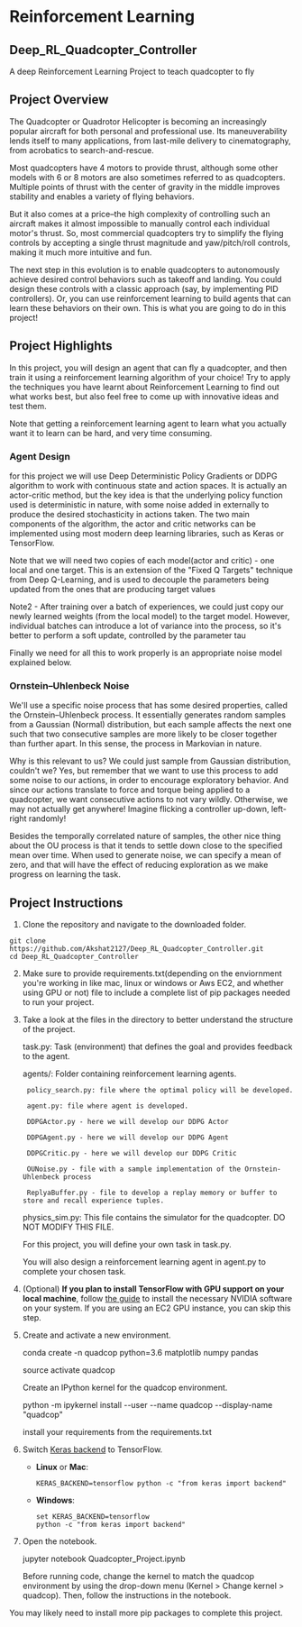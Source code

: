 # Reinforcement Learning

## Deep_RL_Quadcopter_Controller
A deep Reinforcement Learning Project to teach quadcopter to fly

## Project Overview
The Quadcopter or Quadrotor Helicopter is becoming an increasingly popular aircraft for both personal and professional use. Its maneuverability lends itself to many applications, from last-mile delivery to cinematography, from acrobatics to search-and-rescue.

Most quadcopters have 4 motors to provide thrust, although some other models with 6 or 8 motors are also sometimes referred to as quadcopters. Multiple points of thrust with the center of gravity in the middle improves stability and enables a variety of flying behaviors.

But it also comes at a price–the high complexity of controlling such an aircraft makes it almost impossible to manually control each individual motor's thrust. So, most commercial quadcopters try to simplify the flying controls by accepting a single thrust magnitude and yaw/pitch/roll controls, making it much more intuitive and fun.

The next step in this evolution is to enable quadcopters to autonomously achieve desired control behaviors such as takeoff and landing. You could design these controls with a classic approach (say, by implementing PID controllers). Or, you can use reinforcement learning to build agents that can learn these behaviors on their own. This is what you are going to do in this project!

## Project Highlights

In this project, you will design an agent that can fly a quadcopter, and then train it using a reinforcement learning algorithm of your choice! Try to apply the techniques you have learnt about Reinforcement Learning to find out what works best, but also feel free to come up with innovative ideas and test them.

 Note that getting a reinforcement learning agent to learn what you actually want it to learn can be hard, and very time consuming.
 
 ### Agent Design
 for this project we will use Deep Deterministic Policy Gradients or DDPG algorithm to work with continuous state and action spaces. It is actually an actor-critic method, but the key idea is that the underlying policy function used is deterministic in nature, with some noise added in externally to produce the desired stochasticity in actions taken.
 The two main components of the algorithm, the actor and critic networks can be implemented using most modern deep learning libraries, such as Keras or TensorFlow.
 
Note that we will need two copies of each model(actor and critic) - one local and one target. This is an extension of the "Fixed Q Targets" technique from Deep Q-Learning, and is used to decouple the parameters being updated from the ones that are producing target values

Note2 - After training over a batch of experiences, we could just copy our newly learned weights (from the local model) to the target model. However, individual batches can introduce a lot of variance into the process, so it's better to perform a soft update, controlled by the parameter tau

Finally we need for all this to work properly is an appropriate noise model explained below.
 
### Ornstein–Uhlenbeck Noise
We'll use a specific noise process that has some desired properties, called the Ornstein–Uhlenbeck process. It essentially generates random samples from a Gaussian (Normal) distribution, but each sample affects the next one such that two consecutive samples are more likely to be closer together than further apart. In this sense, the process in Markovian in nature.

 Why is this relevant to us? We could just sample from Gaussian distribution, couldn't we? Yes, but remember that we want to use this process to add some noise to our actions, in order to encourage exploratory behavior. And since our actions translate to force and torque being applied to a quadcopter, we want consecutive actions to not vary wildly. Otherwise, we may not actually get anywhere! Imagine flicking a controller up-down, left-right randomly!

Besides the temporally correlated nature of samples, the other nice thing about the OU process is that it tends to settle down close to the specified mean over time. When used to generate noise, we can specify a mean of zero, and that will have the effect of reducing exploration as we make progress on learning the task.

## Project Instructions

1. Clone the repository and navigate to the downloaded folder.
```
git clone https://github.com/Akshat2127/Deep_RL_Quadcopter_Controller.git
cd Deep_RL_Quadcopter_Controller
```

2. Make sure to provide requirements.txt(depending on the enviornment you're working in like mac, linux or windows or Aws EC2, and whether using GPU or not) file to include a complete list of pip packages needed to run your project.

3. Take a look at the files in the directory to better understand the structure of the project.

   task.py: Task (environment) that defines the goal and provides feedback to the agent.

    agents/: Folder containing reinforcement learning agents.
  
        policy_search.py: file where the optimal policy will be developed.
 
        agent.py: file where agent is developed.
  
        DDPGActor.py - here we will develop our DDPG Actor
  
        DDPGAgent.py - here we will develop our DDPG Agent
  
        DDPGCritic.py - here we will develop our DDPG Critic
  
        OUNoise.py - file with a sample implementation of the Ornstein-Uhlenbeck process
  
        ReplyaBuffer.py - file to develop a replay memory or buffer to store and recall experience tuples.
  
    physics_sim.py: This file contains the simulator for the quadcopter. DO NOT MODIFY THIS FILE.

    For this project, you will define your own task in task.py. 

    You will also design a reinforcement learning agent in agent.py to complete your chosen task.

4. (Optional) __If you plan to install TensorFlow with GPU support on your local machine__, follow [the guide](https://www.tensorflow.org/install/) to install the necessary NVIDIA software on your system.  If you are using an EC2 GPU instance, you can skip this step.

5. Create and activate a new environment.

    conda create -n quadcop python=3.6 matplotlib numpy pandas
    
    source activate quadcop
    
    Create an IPython kernel for the quadcop environment.
    
    python -m ipykernel install --user --name quadcop --display-name "quadcop"
    
    install your requirements from the requirements.txt

6. Switch [Keras backend](https://keras.io/backend/) to TensorFlow.
	- __Linux__ or __Mac__: 
		```
		KERAS_BACKEND=tensorflow python -c "from keras import backend"
		```
	- __Windows__: 
		```
		set KERAS_BACKEND=tensorflow
		python -c "from keras import backend"
		```
    
7. Open the notebook.

    jupyter notebook Quadcopter_Project.ipynb
    
    Before running code, change the kernel to match the quadcop environment by using the drop-down menu (Kernel > Change kernel > quadcop). Then, follow the instructions in the notebook.

You may likely need to install more pip packages to complete this project. 
